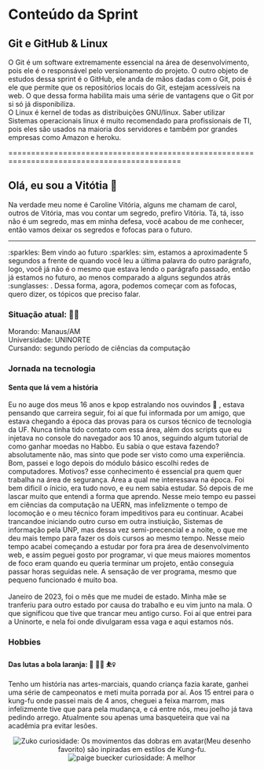 # Conteúdo da Sprint
## Git e GitHub & Linux
O Git é um software extremamente essencial na área de desenvolvimento, pois ele é o responsável pelo versionamento do projeto. O outro objeto de estudos dessa sprint é o GitHub, ele anda de mãos dadas com o Git, pois é ele que permite que os repositórios locais do Git, estejam acessíveis na web. O que dessa forma habilita mais uma série de vantagens que o Git por si só já disponibiliza.
<br>
O Linux é kernel de todas as distribuições GNU/linux. Saber utilizar Sistemas operacionais linux é muito recomendado para profissionais de TI, pois eles são usados na maioria dos servidores e também por grandes empresas como Amazon e heroku.

============================================================================================
## Olá, eu sou a Vitótia :dizzy:

Na verdade meu nome é Caroline Vitória, alguns me chamam de carol, outros de Vitória, mas vou contar um segredo, prefiro Vitória. Tá, tá, isso não é um segredo, mas em minha defesa, você acabou de me conhecer, então vamos deixar os segredos e fofocas para o futuro.
<hr>
:sparkles: Bem vindo ao futuro :sparkles: sim, estamos a aproximadente 5 segundos a frente de quando você leu a última palavra do outro parágrafo, logo, você já não é o mesmo que estava lendo o parágrafo passado, então já estamos no futuro, ao menos comparado a alguns segundos atrás  :sunglasses: . Dessa forma, agora, podemos começar com as fofocas, quero dizer, os tópicos que preciso falar.

<br>

### Situação atual: :standing_woman:
Morando: Manaus/AM <br>
Universidade: UNINORTE <br>
Cursando: segundo período de ciências da computação <br>

### Jornada na tecnologia
#### Senta que lá vem a história
Eu no auge dos meus 16 anos e kpop estralando nos ouvindos :woman_dancing: , estava pensando que carreira seguir, foi aí que fui informada por um amigo, que estava chegando a época das provas para os cursos técnico de tecnologia da UF. Nunca tinha tido contato com essa área, além dos scripts que eu injetava no console do navegador aos 10 anos, seguindo algum tutorial de como ganhar moedas no Habbo. Eu sabia o que estava fazendo? absolutamente não, mas sinto que pode ser visto como uma experiência. Bom, passei e logo depois do módulo básico escolhi redes de computadores. Motivos? esse conhecimento é essencial pra quem quer trabalha na área de segurança. Área a qual me interessava na época. Foi bem dificil o ínicio, era tudo novo, e eu nem sabia estudar. Só depois de me lascar muito que entendi a forma que aprendo. Nesse meio tempo eu passei em ciências da computação na UERN, mas infelizmente o tempo de locomoção e o meu técnico foram impeditivos para eu continuar. Acabei trancandoe iniciando outro curso em outra instiuição, Sistemas de informação pela UNP, mas dessa vez semi-precencial e a noite, o que me deu mais tempo para fazer os dois cursos ao mesmo tempo. Nesse meio tempo acabei começando a estudar por fora pra área de desenvolvimento web, e assim peguei gosto por programar, vi que meus maiores momentos de foco eram quando eu queria terminar um projeto, então conseguia passar horas seguidas nele. A sensação de ver programa, mesmo que pequeno funcionado é muito boa.  
<br>
Janeiro de 2023, foi o mês que me mudei de estado. Minha mãe se tranferiu para outro estado por causa do trabalho e eu vim junto na mala. O que significou que tive que trancar meu antigo curso. Foi aí que entrei para a Uninorte, e nela foi onde divulgaram essa vaga e aqui estamos nós.

### Hobbies
#### Das lutas a bola laranja: :martial_arts_uniform:  	:woman_cartwheeling:  :basketball_woman:
Tenho um história nas artes-marciais, quando criança fazia karate, ganhei uma série de campeonatos e meti muita porrada por aí. Aos 15 entrei para o kung-fu onde passei mais de 4 anos, cheguei a feixa marrom, mas infelizmente tive que para pela mudança, e cá entre nós, meu joelho já tava pedindo arrego.
Atualmente sou apenas uma basqueteira que vai na acadêmia pra evitar lesões.

<center>
<img alt ="Zuko" src="https://i.pinimg.com/originals/00/a6/b7/00a6b7e320f69ab5243d5c4b641ee3f1.gif">
curiosidade: Os movimentos das dobras em avatar(Meu desenho favorito) são inpiradas em estilos de Kung-fu.
</center>

<div align="center">
<img alt="paige buecker" src="https://github.com/CarolineVitoria/img/blob/main/paige-bueckers-uconn.gif?raw=true">
curiosidade: A melhor
</div>
